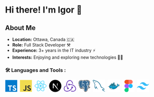 # Hi there! I'm Igor 👋

## About Me

- **Location:** Ottawa, Canada 🇨🇦
- **Role:** Full Stack Developer ⚒️
- **Experience:** 3+ years in the IT industry ⚡
- **Interests:** Enjoying and exploring new technologies 👨‍💻

### :hammer_and_wrench: Languages and Tools :

<img src="https://github.com/devicons/devicon/blob/master/icons/typescript/typescript-original.svg" width="40" height="40"/>&nbsp;
<img src="https://github.com/devicons/devicon/blob/master/icons/javascript/javascript-original.svg" width="40" height="40"/>&nbsp;
<img src="https://github.com/devicons/devicon/blob/master/icons/react/react-original.svg" width="40" height="40"/>&nbsp;
<img src="https://github.com/devicons/devicon/blob/master/icons/nextjs/nextjs-original.svg" width="40" height="40"/>&nbsp;
<img src="https://github.com/devicons/devicon/blob/master/icons/redux/redux-original.svg" width="40" height="40"/>&nbsp;
<img src="https://github.com/devicons/devicon/blob/master/icons/postgresql/postgresql-original.svg" width="40" height="40"/>&nbsp;
<img src="https://github.com/devicons/devicon/blob/master/icons/mysql/mysql-original.svg" width="40" height="40"/>&nbsp;
<img src="https://github.com/devicons/devicon/blob/master/icons/docker/docker-original.svg" width="40" height="40"/>&nbsp;
<img src="https://github.com/devicons/devicon/blob/master/icons/figma/figma-original.svg" width="40" height="40"/>&nbsp;
<img src="https://github.com/devicons/devicon/blob/master/icons/tailwindcss/tailwindcss-original.svg" width="40" height="40"/>&nbsp;
